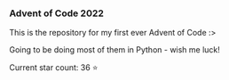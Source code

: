 ### Advent of Code 2022
This is the repository for my first ever Advent of Code :>

Going to be doing most of them in Python - wish me luck!

Current star count: 36 :star: